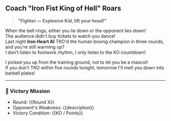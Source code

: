 ## Coach "Iron Fist King of Hell" Roars

> **"Fighter — Explosive Kid, lift your head!"**

When the bell rings, either you lie down or the opponent lies down!  
The audience didn't buy tickets to watch you dance!  
Last night **Iron Heart AI** TKO'd the human boxing champion in three rounds, and you're still warming up?  
I don't listen to footwork rhythm, I only listen to the KO countdown!

I picked you up from the training ground, not to let you be a mascot!  
If you don't TKO within five rounds tonight, tomorrow I'll melt you down into barbell plates!

---

### 🎯 Victory Mission
- Round: {{Round X}}
- Opponent's Weakness: {{description}}
- Victory Condition: {{KO / Points}}